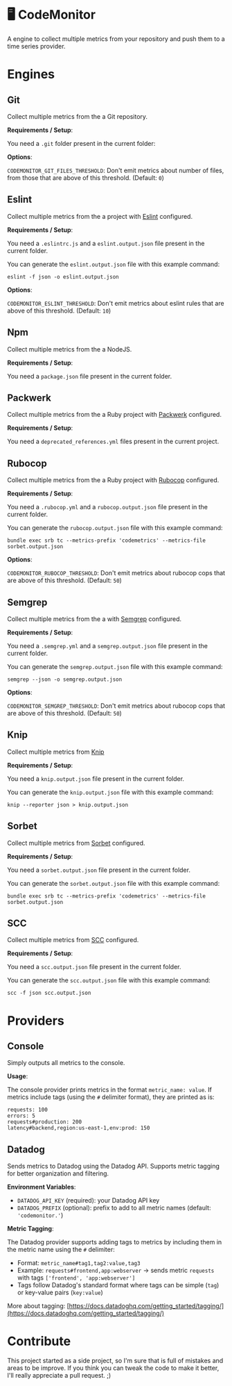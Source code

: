 # 🖥️ CodeMonitor

A engine to collect multiple metrics from your repository and push them to a
time series provider.


# Engines

## Git

Collect multiple metrics from the a Git repository.

**Requirements / Setup**:

You need a `.git` folder present in the current folder:

**Options**:

`CODEMONITOR_GIT_FILES_THRESHOLD`: Don't emit metrics about number of files, from those that are above of this threshold. (Default: `0`)

## Eslint

Collect multiple metrics from the a project with [Eslint](https://eslint.org/) configured.

**Requirements / Setup**:

You need a `.eslintrc.js` and a `eslint.output.json` file present in the current folder.

You can generate the `eslint.output.json` file with this example command:

```
eslint -f json -o eslint.output.json
```
**Options**:

`CODEMONITOR_ESLINT_THRESHOLD`: Don't emit metrics about eslint rules that are above of this threshold. (Default: `10`)


## Npm

Collect multiple metrics from the a NodeJS.

**Requirements / Setup**:

You need a `package.json` file present in the current folder.

## Packwerk

Collect multiple metrics from the a Ruby project with [Packwerk](https://github.com/Shopify/packwerk) configured.

**Requirements / Setup**:

You need a `deprecated_references.yml` files present in the current project.

## Rubocop

Collect multiple metrics from the a Ruby project with [Rubocop](https://github.com/rubocop/rubocop) configured.

**Requirements / Setup**:

You need a `.rubocop.yml` and a `rubocop.output.json` file present in the current folder.

You can generate the `rubocop.output.json` file with this example command:

```
bundle exec srb tc --metrics-prefix 'codemetrics' --metrics-file sorbet.output.json
```

**Options**:

`CODEMONITOR_RUBOCOP_THRESHOLD`: Don't emit metrics about rubocop cops that are above of this threshold. (Default: `50`)


## Semgrep

Collect multiple metrics from the a with [Semgrep](https://semgrep.dev/) configured.

**Requirements / Setup**:

You need a `.semgrep.yml` and a `semgrep.output.json` file present in the current folder.

You can generate the `semgrep.output.json` file with this example command:

```
semgrep --json -o semgrep.output.json
```

**Options**:

`CODEMONITOR_SEMGREP_THRESHOLD`: Don't emit metrics about rubocop cops that are above of this threshold. (Default: `50`)

## Knip

Collect multiple metrics from [Knip](https://knip.dev/)

**Requirements / Setup**:

You need a `knip.output.json` file present in the current folder.

You can generate the `knip.output.json` file with this example command:

```
knip --reporter json > knip.output.json
```

## Sorbet

Collect multiple metrics from [Sorbet](https://sorbet.org/) configured.

**Requirements / Setup**:

You need a `sorbet.output.json` file present in the current folder.

You can generate the `sorbet.output.json` file with this example command:

```
bundle exec srb tc --metrics-prefix 'codemetrics' --metrics-file sorbet.output.json
```

## SCC

Collect multiple metrics from [SCC](https://github.com/boyter/scc) configured.

**Requirements / Setup**:

You need a `scc.output.json` file present in the current folder.

You can generate the `scc.output.json` file with this example command:

```
scc -f json scc.output.json
```

# Providers

## Console

Simply outputs all metrics to the console.

**Usage**:

The console provider prints metrics in the format `metric_name: value`. If metrics include tags (using the `#` delimiter format), they are printed as is:

```
requests: 100
errors: 5  
requests#production: 200
latency#backend,region:us-east-1,env:prod: 150
```

## Datadog

Sends metrics to Datadog using the Datadog API. Supports metric tagging for better organization and filtering.

**Environment Variables**:

- `DATADOG_API_KEY` (required): your Datadog API key
- `DATADOG_PREFIX` (optional): prefix to add to all metric names (default: `'codemonitor.'`)

**Metric Tagging**:

The Datadog provider supports adding tags to metrics by including them in the metric name using the `#` delimiter:

- Format: `metric_name#tag1,tag2:value,tag3`
- Example: `requests#frontend,app:webserver` → sends metric `requests` with tags `['frontend', 'app:webserver']`
- Tags follow Datadog's standard format where tags can be simple (`tag`) or key-value pairs (`key:value`)

More about tagging: [https://docs.datadoghq.com/getting_started/tagging/](https://docs.datadoghq.com/getting_started/tagging/)

# Contribute

This project started as a side project, so I'm sure that is full
of mistakes and areas to be improve. If you think you can tweak the code to
make it better, I'll really appreciate a pull request. ;)

